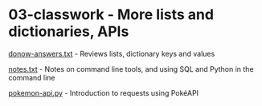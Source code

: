 # 03-classwork - More lists and dictionaries, APIs
[donow-answers.txt](https://github.com/ilenapeng/foundations/blob/main/03-classwork/donow-answers.txt) - Reviews lists, dictionary keys and values

[notes.txt](https://github.com/ilenapeng/foundations/blob/main/03-classwork/notes.txt) - Notes on command line tools, and using SQL and Python in the command line

[pokemon-api.py](https://github.com/ilenapeng/foundations/blob/main/03-classwork/pokemon-api.py) - Introduction to requests using PokéAPI
